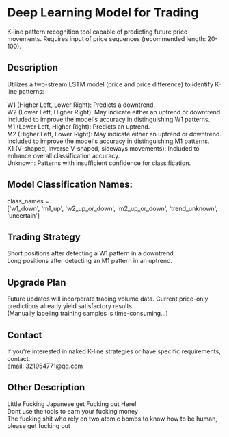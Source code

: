 # Deep Learning Model for Trading
K-line pattern recognition tool capable of predicting future price movements. Requires input of price sequences (recommended length: 20-100).<br>
## Description<br>
Utilizes a two-stream LSTM model (price and price difference) to identify K-line patterns:<br>

W1 (Higher Left, Lower Right): Predicts a downtrend.<br>
W2 (Lower Left, Higher Right): May indicate either an uptrend or downtrend. Included to improve the model's accuracy in distinguishing W1 patterns.<br>
M1 (Lower Left, Higher Right): Predicts an uptrend.<br>
M2 (Higher Left, Lower Right): May indicate either an uptrend or downtrend. Included to improve the model's accuracy in distinguishing M1 patterns.<br>
X1 (V-shaped, inverse V-shaped, sideways movements): Included to enhance overall classification accuracy.<br>
Unknown: Patterns with insufficient confidence for classification.<br>

## Model Classification Names:
class_names = <br>
['w1_down', 'm1_up', 'w2_up_or_down', 'm2_up_or_down', 'trend_unknown', 'uncertain'] <br>

## Trading Strategy
Short positions after detecting a W1 pattern in a downtrend. <br>
Long positions after detecting an M1 pattern in an uptrend. <br>

## Upgrade Plan
Future updates will incorporate trading volume data. Current price-only predictions already yield satisfactory results. <br>
(Manually labeling training samples is time-consuming...) <br>

## Contact
If you're interested in naked K-line strategies or have specific requirements, contact: <br>
email: 321954771@qq.com <br>

## Other Description
Little Fucking Japanese get Fucking out Here!  <br>
Dont use the tools to earn your fucking money  <br>
The fucking shit who rely on two atomic bombs to know how to be human, please get fucking out
